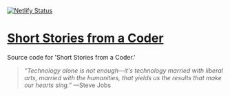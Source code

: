 [![Netlify Status](https://api.netlify.com/api/v1/badges/76ba70e3-2770-4fd6-9573-db0ec732919d/deploy-status)](https://app.netlify.com/sites/shortstoriesfromanengineer/deploys)

# [Short Stories from a Coder](https://shortstoriesfromacoder.netlify.app)

Source code for 'Short Stories from a Coder.'

> *“Technology alone is not enough&mdash;it's technology married with liberal arts, married with the humanities, that yields us the results that make our hearts sing.”* &mdash;Steve Jobs
